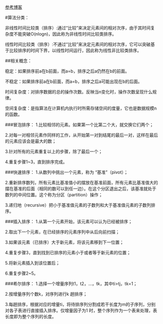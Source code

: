 [参考博客](https://blog.csdn.net/weixin_41571493/article/details/81875088)

#算法分类：

非线性时间比较类（排序）:通过“比较”来决定元素间的相对次序，由于其时间复杂度不能突破O(nlogn)，因此称为非线性时间比较类排序。

线性时间比较类（排序）:不通过“比较”来决定元素间的相对次序，它可以突破基于比较排序的时间下界，以线性时间运行，因此称为线性非比较类排序。

##相关概念：

稳定：如果排序前a在b前面，而a=b，排序之后a仍然在b的前面。

不稳定：如果排序前a在b前面，而a=b，排序之后a可能出现在b的后面。

时间复杂度：对排序数据的总的操作次数。反映当n变化时，操作次数呈现什么规律。

空间复杂度：是指算法在计算机内执行时所需存储空间的度量，它也是数据规模n的函数。

###冒泡排序：
1.比较相邻的元素。如果第一个比第二个大，就交换它们两个；

2.对每一对相邻元素作同样的工作，从开始第一对到结尾的最后一对，这样在最后的元素应该会是最大的数；

3.针对所有的元素重复以上的步骤，除了最后一个；

4.重复步骤1~3，直到排序完成。

###快速排序：
1.从数列中挑出一个元素，称为 “基准”（pivot）；

2.重新排序数列，所有元素比基准值小的摆放在基准前面，所有元素比基准值大的摆在基准的后面（相同的数可以到任一边）。在这个分区退出之后，该基准就处于数列的中间位置。这个称为分区（partition）操作；

3.递归地（recursive）把小于基准值元素的子数列和大于基准值元素的子数列排序。

###插入排序：
1.从第一个元素开始，该元素可以认为已经被排序；

2.取出下一个元素，在已经排序的元素序列中从后向前扫描；

3.如果该元素（已排序）大于新元素，将该元素移到下一位置；

4.重复步骤3，直到找到已排序的元素小于或者等于新元素的位置；

5.将新元素插入到该位置后；

6.重复步骤2~5。

###希尔排序：
1.选择一个增量序列t1，t2，…，tk，其中ti>tj，tk=1；

2.按增量序列个数k，对序列进行k 趟排序；

3.每趟排序，根据对应的增量ti，将待排序列分割成若干长度为m的子序列，分别对各子表进行直接插入排序。仅增量因子为1 时，整个序列作为一个表来处理，表长度即为整个序列的长度。

